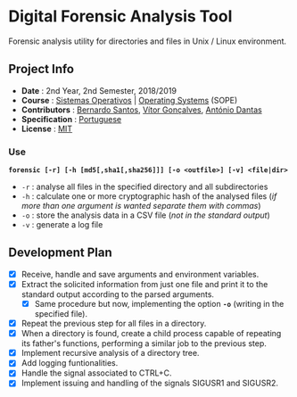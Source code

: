 # Digital Forensic Analysis Tool
Forensic analysis utility for directories and files in Unix / Linux environment.

## Project Info
* **Date** : 2nd Year, 2nd Semester, 2018/2019
* **Course** : [Sistemas Operativos](https://sigarra.up.pt/feup/pt/ucurr_geral.ficha_uc_view?pv_ocorrencia_id=419998) | [Operating Systems](https://sigarra.up.pt/feup/en/UCURR_GERAL.FICHA_UC_VIEW?pv_ocorrencia_id=419998) (SOPE)
* **Contributors** : [Bernardo Santos](https://github.com/bernas670), [Vítor Gonçalves](https://github.com/torrinheira), [António Dantas](https://github.com/antoniopedrodantas)
* **Specification** : [Portuguese](specification.pdf)
* **License** : [MIT](LICENSE)

### Use
**`forensic [-r] [-h [md5[,sha1[,sha256]]] [-o <outfile>] [-v] <file|dir>`**
* `-r` : analyse all files in the specified directory and all subdirectories
* `-h` : calculate one or more cryptographic hash of the analysed files (*if more than one argument is wanted separate them with commas*)
* `-o` : store the analysis data in a CSV file (*not in the standard output*)
* `-v` : generate a log file


## Development Plan
- [x] Receive, handle and save arguments and environment variables.
- [x] Extract the solicited information from just one file and print it to the standard output according to the parsed arguments.
	- [x] Same procedure but now, implementing the option **`-o`** (writing in the specified file).
- [x] Repeat the previous step for all files in a directory.
- [x] When a directory is found, create a child process capable of repeating its father's functions, performing a similar job to the previous step.
- [x] Implement recursive analysis of a directory tree.
- [x] Add logging funtionalities.
- [x] Handle the signal associated to CTRL+C.
- [x] Implement issuing and handling of the signals SIGUSR1 and SIGUSR2.
